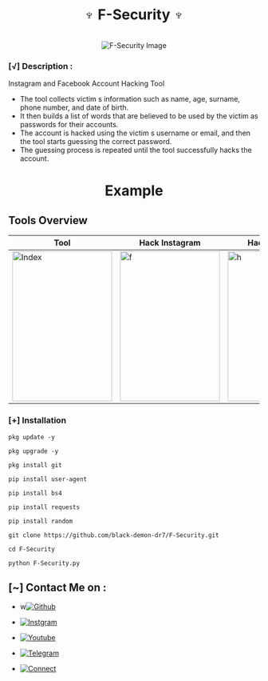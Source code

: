 <h1 align="center">♆ F-Security ♆</h1>
<br>

<div align="center">
  <img src="https://i.imgur.com/VgTrTGU.png" alt="F-Security Image" style="max-width: 100%; max-height: 100%;">
</div>


### [√] Description :

Instagram and Facebook Account Hacking Tool

- The tool collects victim s information such as name, age, surname, phone number, and date of birth.
- It then builds a list of words that are believed to be used by the victim as passwords for their accounts.
- The account is hacked using the victim s username or email, and then the tool starts guessing the correct password.
- The guessing process is repeated until the tool successfully hacks the account.



<h1 align="center">Example</h1>



## Tools Overview

| Tool | Hack Instagram | Hack Facebook |
| ---- | -------------- | ------------- |
| <img src="https://i.imgur.com/S1I2R7b.jpg" alt="Index" width="200" height="300"> | <img src="https://i.imgur.com/gq3pYDv.jpg" alt="f" width="200" height="300"> | <img src="https://i.imgur.com/yymatCD.jpg" alt="h" width="200" height="300"> |






### [+] Installation

```
pkg update -y
```
```
pkg upgrade -y
```
```
pkg install git
```
```
pip install user-agent
```
``` 
pip install bs4
```
```
pip install requests
```
```
pip install random
```
```
git clone https://github.com/black-demon-dr7/F-Security.git
```
```
cd F-Security
```
```
python F-Security.py
```


## [~] Contact Me on :

- w[![Github](https://img.shields.io/badge/Github-Demon-purple?style=for-the-badge&logo=github)](https://github.com/black-demon-dr7)

- [![Instgram](https://img.shields.io/badge/Instagram-Demon-green?style=for-the-badge&logo=instagram)](https://instagram.com/elqnas_daymon?igshid=MzNlNGNkZWQ4Mg==)

- [![Youtube](https://img.shields.io/badge/Youtube-Demon-blue?style=for-the-badge&logo=youtube)](https://youtube.com/@ELQNAS_DAYMON?si=_9glDyUgFdJ1JDsW)

- [![Telegram](https://img.shields.io/badge/Telegram-Demon-orange?style=for-the-badge&logo=telegram)](https://t.me/BLACK_DEMON_VX)

- [![Connect](https://img.shields.io/badge/Telegram-KasRoudra-indigo?style=for-the-badge&logo=telegram)](https://t.me/blackd4)

